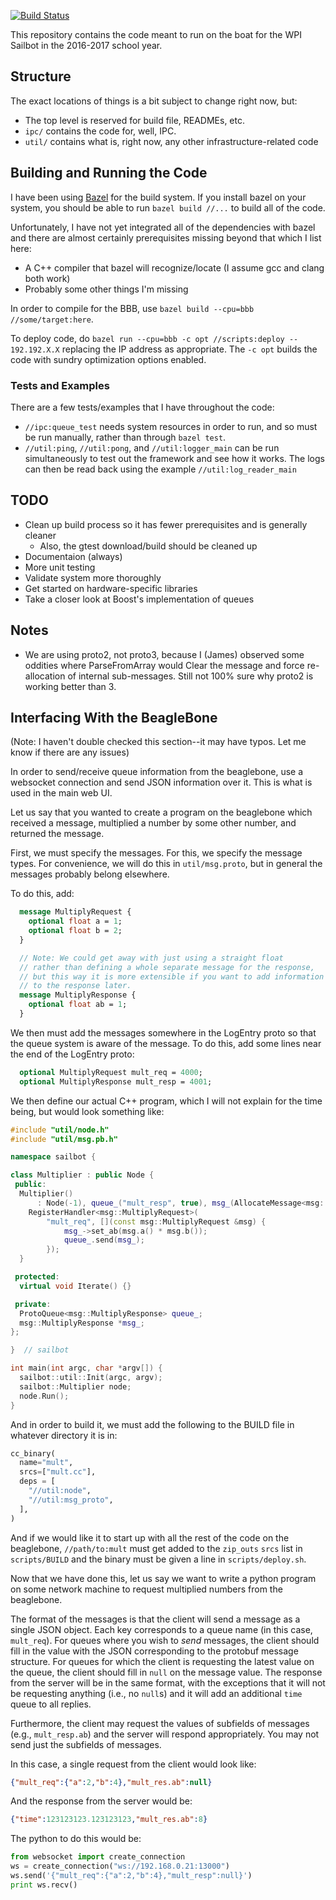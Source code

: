 [![Build Status](https://travis-ci.org/wpisailbot/boat.svg?branch=master)](https://travis-ci.org/wpisailbot/boat)

This repository contains the code meant to run on the boat for the WPI Sailbot
in the 2016-2017 school year.

## Structure

The exact locations of things is a bit subject to change right now, but:

- The top level is reserved for build file, READMEs, etc.
- `ipc/` contains the code for, well, IPC.
- `util/` contains what is, right now, any other infrastructure-related code

## Building and Running the Code

I have been using [Bazel](https://www.bazel.io/) for the build system. If you
install bazel on your system, you should be able to run `bazel build //...` to
build all of the code.

Unfortunately, I have not yet integrated all of the dependencies with bazel and
there are almost certainly prerequisites missing beyond that which I list here:

- A C++ compiler that bazel will recognize/locate (I assume gcc and clang both work)
- Probably some other things I'm missing

In order to compile for the BBB, use `bazel build --cpu=bbb //some/target:here`.

To deploy code, do `bazel run --cpu=bbb -c opt //scripts:deploy -- 192.192.X.X`
replacing the IP address as appropriate. The `-c opt` builds the code
with sundry optimization options enabled.

### Tests and Examples

There are a few tests/examples that I have throughout the code:
- `//ipc:queue_test` needs system resources in order to run, and so must be run
    manually, rather than through `bazel test`.
- `//util:ping`, `//util:pong`, and `//util:logger_main` can be run
    simultaneously to test out the framework and see how it works.
    The logs can then be read back using the example `//util:log_reader_main`

## TODO

- Clean up build process so it has fewer prerequisites and is generally cleaner
  - Also, the gtest download/build should be cleaned up
- Documentaion (always)
- More unit testing
- Validate system more thoroughly
- Get started on hardware-specific libraries
- Take a closer look at Boost's implementation of queues

## Notes
- We are using proto2, not proto3, because I (James) observed some oddities
  where ParseFromArray would Clear the message and force re-allocation of
  internal sub-messages. Still not 100% sure why proto2 is working better than 3.

## Interfacing With the BeagleBone

(Note: I haven't double checked this section--it may have typos. Let me
 know if there are any issues)

In order to send/receive queue information from the beaglebone, use a
websocket connection and send JSON information over it. This is
what is used in the main web UI.

Let us say that you wanted to create a program on the beaglebone
which received a message, multiplied a number by some other number,
and returned the message.

First, we must specify the messages. For this, we specify the message
types. For convenience, we will do this in `util/msg.proto`, but in
general the messages probably belong elsewhere.

To do this, add:

```protobuf
  message MultiplyRequest {
    optional float a = 1;
    optional float b = 2;
  }

  // Note: We could get away with just using a straight float
  // rather than defining a whole separate message for the response,
  // but this way it is more extensible if you want to add information
  // to the response later.
  message MultiplyResponse {
    optional float ab = 1;
  }
```

We then must add the messages somewhere in the LogEntry proto so
that the queue system is aware of the message. To do this,
add some lines near the end of the LogEntry proto:

```protobuf
  optional MultiplyRequest mult_req = 4000;
  optional MultiplyResponse mult_resp = 4001;
```

We then define our actual C++ program, which I will not explain
for the time being, but would look something like:
```cpp
#include "util/node.h"
#include "util/msg.pb.h"

namespace sailbot {

class Multiplier : public Node {
 public:
  Multiplier()
      : Node(-1), queue_("mult_resp", true), msg_(AllocateMessage<msg::MultiplyResponse>()) {
    RegisterHandler<msg::MultiplyRequest>(
        "mult_req", [](const msg::MultiplyRequest &msg) {
            msg_->set_ab(msg.a() * msg.b());
            queue_.send(msg_);
        });
  }

 protected:
  virtual void Iterate() {}

 private:
  ProtoQueue<msg::MultiplyResponse> queue_;
  msg::MultiplyResponse *msg_;
};

}  // sailbot

int main(int argc, char *argv[]) {
  sailbot::util::Init(argc, argv);
  sailbot::Multiplier node;
  node.Run();
}
```

And in order to build it, we must add the following to the BUILD file in whatever directory
it is in:
```python
cc_binary(
  name="mult",
  srcs=["mult.cc"],
  deps = [
    "//util:node",
    "//util:msg_proto",
  ],
)
```

And if we would like it to start up with all the rest of the code on the beaglebone,
`//path/to:mult` must get added to the `zip_outs` `srcs` list in `scripts/BUILD`
and the binary must be given a line in `scripts/deploy.sh`.

Now that we have done this, let us say we want to write a python program on some
network machine to request multiplied numbers from the beaglebone.

The format of the messages is that the client will send a message as a single JSON
object. Each key corresponds to a queue name (in this case, `mult_req`). For queues
where you wish to *send* messages, the client should fill in the value with the
JSON corresponding to the protobuf message structure. For queues for which the
client is requesting the latest value on the queue, the client should fill in
`null` on the message value. The response from the server will be in the same format,
with the exceptions that it will not be requesting anything (i.e., no `null`s) and
it will add an additional `time` queue to all replies.

Furthermore, the client may request the values of subfields of messages (e.g.,
`mult_resp.ab`) and the server will respond appropriately. You may not send
just the subfields of messages.

In this case, a single request from the client would look like:

```json
{"mult_req":{"a":2,"b":4},"mult_res.ab":null}
```

And the response from the server would be:

```json
{"time":123123123.123123123,"mult_res.ab":8}
```

The python to do this would be:

```python
from websocket import create_connection
ws = create_connection("ws://192.168.0.21:13000")
ws.send('{"mult_req":{"a":2,"b":4},"mult_resp":null}')
print ws.recv()
```
